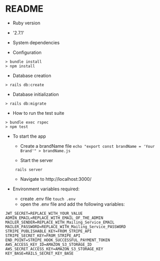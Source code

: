 # README

- Ruby version

* '2.7.1'

- System dependencies

- Configuration

```
> bundle install
> npm install
```

- Database creation

```
> rails db:create
```

- Database initialization

```
> rails db:migrate
```

- How to run the test suite

```
> bundle exec rspec
> npm test
```

- To start the app

  - Create a brandName file
    `echo "export const brandName = 'Your Brand'" > brandName.js`

  - Start the server

  ```
   rails server
  ```

  - Navigate to http://localhost:3000/

- Environment variables required:
  - create .env file `touch .env`
  - open the .env file and add the following variables:

```
JWT_SECRET=REPLACE_WITH_YOUR_VALUE
ADMIN_EMAIL=REPLACE_WITH_EMAIL_OF_THE_ADMIN
MAILER_SENDER=REPLACE_WITH_Mailing_Service_EMAIL
MAILER_PASSWORD=REPLACE_WITH_Mailing_Service_PASSWORD
STRIPE_PUBLISHABLE_KEY=FROM_STRIPE_API
STRIPE_SECRET_KEY=FROM_STRIPE_API
END_POINT=STRIPE_HOOK_SUCCESSFUL_PAYMENT_TOKEN
AWS_ACCESS_KEY_ID=AMAZON_S3_STORAGE_ID
AWS_SECRET_ACCESS_KEY=AMAZON_S3_STORAGE_KEY
KEY_BASE=RAILS_SECRET_KEY_BASE
```
